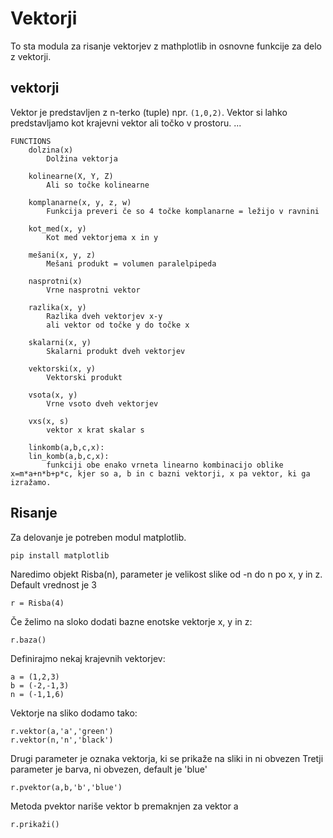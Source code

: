 # Vektorji
To sta modula za risanje vektorjev z mathplotlib in osnovne funkcije za delo z vektorji.
## vektorji
Vektor je predstavljen z n-terko (tuple) npr. `(1,0,2)`. Vektor si lahko predstavljamo kot krajevni vektor ali točko v prostoru.
...
```
FUNCTIONS
    dolzina(x)
        Dolžina vektorja
    
    kolinearne(X, Y, Z)
        Ali so točke kolinearne
    
    komplanarne(x, y, z, w)
        Funkcija preveri če so 4 točke komplanarne = ležijo v ravnini
    
    kot_med(x, y)
        Kot med vektorjema x in y
    
    mešani(x, y, z)
        Mešani produkt = volumen paralelpipeda
    
    nasprotni(x)
        Vrne nasprotni vektor
    
    razlika(x, y)
        Razlika dveh vektorjev x-y
        ali vektor od točke y do točke x
    
    skalarni(x, y)
        Skalarni produkt dveh vektorjev
    
    vektorski(x, y)
        Vektorski produkt
    
    vsota(x, y)
        Vrne vsoto dveh vektorjev
    
    vxs(x, s)
        vektor x krat skalar s
		
    linkomb(a,b,c,x):
    lin_komb(a,b,c,x):
        funkciji obe enako vrneta linearno kombinacijo oblike x=m*a+n*b+p*c, kjer so a, b in c bazni vektorji, x pa vektor, ki ga izražamo.
```
## Risanje
Za delovanje je potreben modul matplotlib.
```
pip install matplotlib
```
Naredimo objekt Risba(n), parameter je velikost slike od -n do n po x, y in z. Default vrednost je 3
```
r = Risba(4)
```
Če želimo na sloko dodati bazne enotske vektorje x, y in z:
```
r.baza()
```
Definirajmo nekaj krajevnih vektorjev:
```
a = (1,2,3)
b = (-2,-1,3)
n = (-1,1,6)
```
Vektorje na sliko dodamo tako:
```
r.vektor(a,'a','green')
r.vektor(n,'n','black')
```
Drugi parameter je oznaka vektorja, ki se prikaže na sliki in ni obvezen
Tretji parameter je barva, ni obvezen, default je 'blue'
```
r.pvektor(a,b,'b','blue')
```
Metoda pvektor nariše vektor b premaknjen za vektor a
```
r.prikaži()
```

